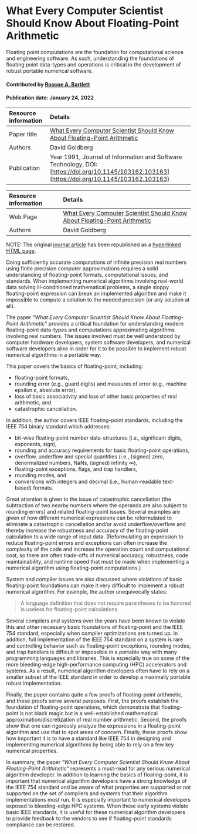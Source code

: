 # What Every Computer Scientist Should Know About Floating-Point Arithmetic

<!--deck text start-->
Floating point computations are the foundation for computational science and engineering software.
As such, understanding the foundations of floating point data-types and operations is critical in the development of robust portable numerical software.
<!--deck text end-->

#### Contributed by [Roscoe A. Bartlett](https://github.com/bartlettroscoe)
#### Publication date: January 24, 2022

Resource information | Details 
:--- | :--- 
Paper title | [What Every Computer Scientist Should Know About Floating-Point Arithmetic](https://doi.org/10.1145/103162.103163)
Authors | David Goldberg
Publication | Year 1991, Journal of Information and Software Technology, DOI: [https://doi.org/10.1145/103162.103163](https://doi.org/10.1145/103162.103163)

Resource information | Details 
:--- | :--- 
Web Page | [What Every Computer Scientist Should Know About Floating-Point Arithmetic](https://docs.oracle.com/cd/E19957-01/806-3568/ncg_goldberg.html)
Authors | David Goldberg

NOTE: The original [journal article](https://doi.org/10.1145/103162.103163) has been republished as a [hyperlinked HTML page](https://docs.oracle.com/cd/E19957-01/806-3568/ncg_goldberg.html).

Doing sufficiently accurate computations of infinite precision real numbers using finite precision computer approximations requires a solid understanding of floating-point formats, computational issues, and standards.
When implementing numerical algorithms involving real-world data solving ill-conditioned mathematical problems, a single sloppy floating-point expression can break an implemented algorithm and make it impossible to compute a solution to the needed precision (or any solution at all).

The paper *"What Every Computer Scientist Should Know About Floating-Point Arithmetic"* provides a critical foundation for understanding modern floating-point data-types and computations approximating algorithms involving real numbers.
The issues involved must be well understood by computer hardware developers, system software developers, and numerical software developers alike in order for it to be possible to implement robust numerical algorithms in a portable way.

This paper covers the basics of floating-point, including:

* floating-point formats,
* rounding error (e.g., guard digits) and measures of error (e.g., machine epsilon &epsilon;, absolute error),
* loss of basic associativity and loss of other basic properties of real arithmetic, and
* catastrophic cancellation.

In addition, the author covers IEEE floating-point standards, including the IEEE 754 binary standard which addresses:

* bit-wise floating-point number data-structures (i.e., significant digits, exponents, sign),
* rounding and accuracy requirements for basic floating-point operations,
* overflow, underflow and special quantities (i.e., (signed) zero, denormalized numbers, NaNs, (signed) infinity &infin;),
* floating-point exceptions, flags, and trap handlers,
* rounding modes, and
* conversions with integers and decimal (i.e., human-readable text-based) formats.

Great attention is given to the issue of catastrophic cancellation (the subtraction of two nearby numbers where the operands are also subject to rounding errors) and related floating-point issues.
Several examples are given of how different numerical expressions can be reformulated to eliminate a catastrophic cancellation and/or avoid underflow/overflow and thereby increase the robustness and accuracy of the floating-point calculation to a wide range of input data.
(Reformulating an expression to reduce floating-point errors and exceptions can often increase the complexity of the code and increase the operation count and computational cost, so there are often trade-offs of numerical accuracy, robustness, code maintainability, and runtime speed that must be made when implementing a numerical algorithm using floating-point computations.)

System and compiler issues are also discussed where violations of basic floating-point foundations can make it very difficult to implement a robust numerical algorithm. For example, the author unequivocally states:

> A language definition that does not require parentheses to be honored is useless for floating-point calculations.

Several compilers and systems over the years have been known to violate this and other necessary basic foundations of floating-point and the IEEE 754 standard, especially when compiler optimizations are turned up.
In addition, full implementation of the IEEE 754 standard on a system is rare and controlling behavior such as floating-point exceptions, rounding modes, and trap handlers is difficult or impossible in a portable way with many programming languages and libraries.
This is especially true on some of the more bleeding-edge high-performance computing (HPC) accelerators and systems.
As a result, numerical algorithm developers often have to rely on a smaller subset of the IEEE standard in order to develop a maximally portable robust implementation.

Finally, the paper contains quite a few proofs of floating-point arithmetic, and these proofs serve several purposes.
First, the proofs establish the foundation of floating-point operations, which demonstrate that floating-point is not black magic but is a well-established mathematical approximation/discretization of real number arithmetic.
Second, the proofs show that one can rigorously analyze the expressions in a floating-point algorithm and use that to spot areas of concern.
Finally, these proofs show how important it is to have a standard like IEEE 754 in designing and implementing numerical algorithms by being able to rely on a few key numerical properties.

In summary, the paper *"What Every Computer Scientist Should Know About Floating-Point Arithmetic"* represents a must-read for any serious numerical algorithm developer. In addition to learning the basics of floating-point, it is important that numerical algorithm developers have a strong knowledge of the IEEE 754 standard and be aware of what properties are supported or not supported on the set of compilers and systems that their algorithm implementations must run.
It is especially important to numerical developers exposed to bleeding-edge HPC systems.
When these early systems violate basic IEEE standards, it is useful for these numerical algorithm developers to provide feedback to the vendors to see if floating-point standards compliance can be restored.

<!---
Publish: yes 
Pinned: no
RSS update: 2022-01-24
Topics: Programming languages, High-performance computing (HPC), Reproducibility, Refactoring
--->

<!---
LocalWords:  associativity denormalized discretization
--->
